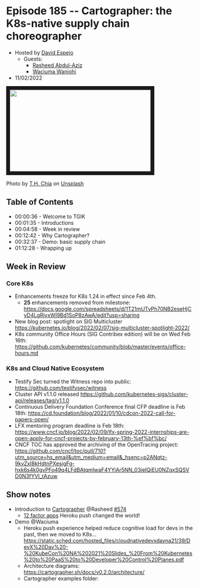 # Episode 185 --  Cartographer: the K8s-native supply chain choreographer

- Hosted by [David Espejo](https://twitter.com/davidmirror)
    - Guests: 
        - [Rasheed Abdul-Aziz](https://github.com/squeedee) 
        - [Waciuma Wanjohi](https://github.com/waciumawanjohi)
-  11/02/2022

<!--- Thumbnailed embed of the video, n8Xo_ghCIOSY is the video id from the youtube url --->

<a href="https://www.youtube.com/watch?v=TJPGn0-hpPY" target="_blank"><img src="https://i9.ytimg.com/vi/TJPGn0-hpPY/mqdefault.jpg?v=62041e08&sqp=CLiQqpAG&rs=AOn4CLCnFZgZfrbcbJLS5qdZkk1Zf4UK-w" width="380" height="220"  border="10" /></a>

Photo by <a href="https://unsplash.com/@teckhonc?utm_source=unsplash&utm_medium=referral&utm_content=creditCopyText">T.H. Chia</a> on <a href="https://unsplash.com/?utm_source=unsplash&utm_medium=referral&utm_content=creditCopyText">Unsplash</a>
  

## Table of Contents

- 00:00:36 - Welcome to TGIK
- 00:01:35 - Introductions
- 00:04:58 - Week in review
- 00:12:42 - Why Cartographer?
- 00:32:37 - Demo: basic supply chain
- 01:12:28 - Wrapping up

## Week in Review

### Core K8s

 - Enhancements freeze for K8s 1.24 in effect since Feb 4th. 
     - **25** enhancements removed from milestone: https://docs.google.com/spreadsheets/d/1T21mUTvPh70NB2eseHjCyD4LgRjyxWI9Bd1SoP8zAwA/edit?usp=sharing
- New blog post: spotlight on SIG Multicluster https://kubernetes.io/blog/2022/02/07/sig-multicluster-spotlight-2022/
- K8s community Office Hours (SIG Contribex edition) will be on Wed Feb 16th: https://github.com/kubernetes/community/blob/master/events/office-hours.md 


### K8s and Cloud Native Ecosystem
- Testify Sec turned the Witness repo into public: https://github.com/testifysec/witness
- Cluster API v1.1.0 released https://github.com/kubernetes-sigs/cluster-api/releases/tag/v1.1.0
- Continuous Delivery Foundation Conference final CFP deadline is Feb 18th: https://cd.foundation/blog/2022/01/10/cdcon-2022-call-for-papers-open/
- LFX mentoring program deadline is Feb 18th: https://www.cncf.io/blog/2022/02/09/lfx-spring-2022-internships-are-open-apply-for-cncf-projects-by-february-13th-%ef%bf%bc/
- CNCF TOC has approved the archiving of the OpenTracing project: https://github.com/cncf/toc/pull/710?utm_source=hs_email&utm_medium=email&_hsenc=p2ANqtz-9kvZxI8kHdtnPXesigFg-hxk6s4k0gvPFo49q4LFdBAtqmlwaF4YYiAr5NN_03ieIQiEU0NZgxSQSVD0N3fYVI_tAzuw


## Show notes

- Introduction to [Cartographer](https://cartographer.sh/) @Rasheed [#574](https://github.com/vmware-tanzu/cartographer/pull/574)
    - [12 factor apps](https://12factor.net) Heroku push changed the world!
- Demo @Waciuma
    - Heroku push experience helped reduce cognitive load for devs in the past, then we moved to K8s... https://static.sched.com/hosted_files/cloudnativedevxdayna21/39/DevX%20Day%20-%20KubeCon%20NA%202021%20Slides_%20From%20Kubernetes%20to%20PaaS%20to%20Developer%20Control%20Planes.pdf 
    - Architecture diagrams: https://cartographer.sh/docs/v0.2.0/architecture/
    - Cartographer examples folder: 